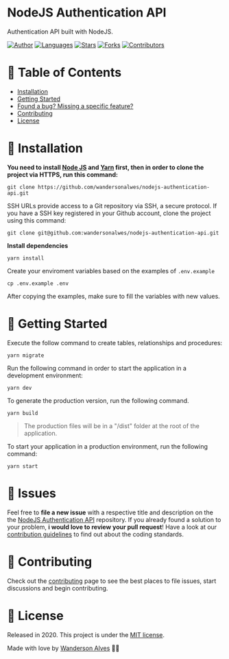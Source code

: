 # NodeJS Authentication API

Authentication API built with NodeJS.

[![Author](https://img.shields.io/badge/author-wandersonalwes-D54F44?style=flat-square)](https://github.com/wandersonalwes)
[![Languages](https://img.shields.io/github/languages/count/wandersonalwes/nodejs-authentication-api?color=%23D54F44&style=flat-square)](#)
[![Stars](https://img.shields.io/github/stars/wandersonalwes/nodejs-authentication-api?color=D54F44&style=flat-square)](https://github.com/wandersonalwes/nodejs-authentication-api/stargazers)
[![Forks](https://img.shields.io/github/forks/wandersonalwes/nodejs-authentication-api?color=%23D54F44&style=flat-square)](https://github.com/wandersonalwes/nodejs-authentication-api/network/members)
[![Contributors](https://img.shields.io/github/contributors/wandersonalwes/nodejs-authentication-api?color=D54F44&style=flat-square)](https://github.com/wandersonalwes/nodejs-authentication-api/graphs/contributors)

# :pushpin: Table of Contents

-   [Installation](#construction_worker-installation)
-   [Getting Started](#runner-getting-started)
-   [Found a bug? Missing a specific feature?](#bug-issues)
-   [Contributing](#tada-contributing)
-   [License](#closed_book-license)

# :construction_worker: Installation

**You need to install [Node JS](https://nodejs.org/en/download/) and [Yarn](https://yarnpkg.com/) first, then in order to clone the project via HTTPS, run this command:**

`git clone https://github.com/wandersonalwes/nodejs-authentication-api.git`

SSH URLs provide access to a Git repository via SSH, a secure protocol. If you have a SSH key registered in your Github account, clone the project using this command:

`git clone git@github.com:wandersonalwes/nodejs-authentication-api.git`

**Install dependencies**

`yarn install`

Create your enviroment variables based on the examples of `.env.example`

`cp .env.example .env`

After copying the examples, make sure to fill the variables with new values.

# :runner: Getting Started

Execute the follow command to create tables, relationships and procedures:

`yarn migrate`

Run the following command in order to start the application in a development environment:

`yarn dev`

To generate the production version, run the following command.

`yarn build`

> The production files will be in a "/dist" folder at the root of the application.

To start your application in a production environment, run the following command:

`yarn start`

# :bug: Issues

Feel free to **file a new issue** with a respective title and description on the the [NodeJS Authentication API](https://github.com/wandersonalwes/nodejs-authentication-api/issues) repository. If you already found a solution to your problem, **i would love to review your pull request**! Have a look at our [contribution guidelines](https://github.com/wandersonalwes/nodejs-authentication-api/blob/master/CONTRIBUTING.md) to find out about the coding standards.

# :tada: Contributing

Check out the [contributing](https://github.com/wandersonalwes/nodejs-authentication-api/blob/master/CONTRIBUTING.md) page to see the best places to file issues, start discussions and begin contributing.

# :closed_book: License

Released in 2020. This project is under the [MIT license](https://github.com/wandersonalwes/nodejs-authentication-api/blob/master/LICENSE).

Made with love by [Wanderson Alves](https://github.com/wandersonalwes) 💜🚀
